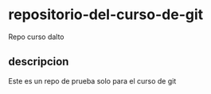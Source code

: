 # repositorio-del-curso-de-git
Repo curso dalto

## descripcion
Este es un repo de prueba solo para el curso de git
